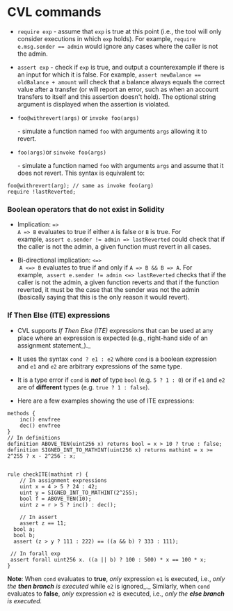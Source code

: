 CVL commands
============

*   `require exp` - assume that `exp` is true at this point (i.e., the tool will only consider executions in which `exp` holds). For example, `require e.msg.sender == admin` would ignore any cases where the caller is not the admin.
    
*   `assert exp` - check if `exp` is true, and output a counterexample if there is an input for which it is false. For example, `assert newBalance == oldBalance + amount` will check that a balance always equals the correct value after a transfer (or will report an error, such as when an account transfers to itself and this assertion doesn't hold). The optional string argument is displayed when the assertion is violated. 
    
*   `foo@withrevert(args)` or `invoke foo(args)`
    
    \- simulate a function named `foo` with arguments `args` allowing it to revert.
    
*   `foo(args)`or `sinvoke foo(args)`
    
    \- simulate a function named `foo` with arguments `args` and assume that it does not revert. This syntax is equivalent to:
    

```cvl
foo@withrevert(arg); // same as invoke foo(arg)
require !lastReverted;
```

### Boolean operators that do not exist in Solidity

*   Implication: `=>`   
    `A => B` evaluates to true if either `A` is false or `B` is true. For example, `assert e.sender != admin => lastReverted` could check that if the caller is not the admin, a given function must revert in all cases.
    
*   Bi-directional implication: `<=>`  
     `A <=> B` evaluates to true if and only if `A => B && B => A`. For example,  `assert e.sender != admin <=> lastReverted` checks that if the caller is not the admin, a given function reverts and that if the function reverted, it must be the case that the sender was not the admin (basically saying that this is the only reason it would revert).
    

### If Then Else (ITE) expressions

*   CVL supports _If Then Else (ITE)_ expressions that can be used at any place where an expression is expected (e.g., right-hand side of an assignment statement_)._
    
*   It uses the syntax `cond ? e1 : e2` where `cond` is a boolean expression and `e1` and `e2` are arbitrary expressions of the same type.
    
*   It is a type error if `cond` is _**not**_ of type `bool` (e.g. `5 ? 1 : 0`) or if `e1` and `e2` are of **different** types (e.g. `true ? 1 : false`).
    
*   Here are a few examples showing the use of ITE expressions:
    

```cvl
methods {
    inc() envfree
    dec() envfree
}
// In definitions
definition ABOVE_TEN(uint256 x) returns bool = x > 10 ? true : false;
definition SIGNED_INT_TO_MATHINT(uint256 x) returns mathint = x >= 2^255 ? x - 2^256 : x;
 
 
rule checkITE(mathint r) {
	// In assignment expressions
	uint x = 4 > 5 ? 24 : 42; 
	uint y = SIGNED_INT_TO_MATHINT(2^255);
	bool f = ABOVE_TEN(10);
	uint z = r > 5 ? inc() : dec();
	
	// In assert
	assert z == 11;
  bool a;
  bool b;
  assert (z > y ? 111 : 222) == ((a && b) ? 333 : 111);
 
 // In forall exp
 assert forall uint256 x. ((a || b) ? 100 : 500) * x == 100 * x;
}
```

**Note**: When `cond` evaluates to **true**, _only_ expression `e1` is executed, i.e., _only the **then branch** is executed_ while `e2` is ignored_._ Similarly, when `cond` evaluates to **false**, _only_ expression `e2` is executed, i.e., _only the **else branch** is executed._
